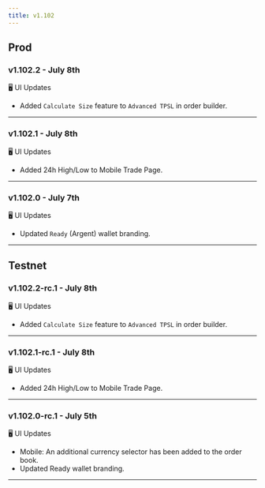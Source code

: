 ```yaml
---
title: v1.102
---
```

## Prod
### v1.102.2 - July 8th
🖥️  UI Updates 
* Added `Calculate Size` feature to `Advanced TPSL` in order builder.
---
### v1.102.1 - July 8th
🖥️  UI Updates 
* Added 24h High/Low to Mobile Trade Page.
---
### v1.102.0 - July 7th
🖥️  UI Updates 
* Updated `Ready` (Argent) wallet branding.
---

## Testnet
### v1.102.2-rc.1 - July 8th
🖥️  UI Updates 
* Added `Calculate Size` feature to `Advanced TPSL` in order builder.
---
### v1.102.1-rc.1 - July 8th
🖥️  UI Updates 
* Added 24h High/Low to Mobile Trade Page.
---
### v1.102.0-rc.1 - July 5th
🖥️  UI Updates 
* Mobile: An additional currency selector has been added to the order book.
* Updated Ready wallet branding.
---
